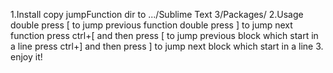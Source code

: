 1.Install
copy jumpFunction dir to .../Sublime Text 3/Packages/
2.Usage
double press [ to jump previous function
double press ] to jump next function
press ctrl+[ and then press [ to jump previous block which start in a line
press ctrl+] and then press ] to jump next block which start in a line
3. enjoy it!